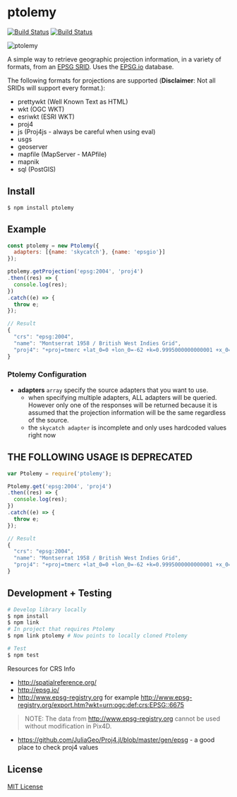 # ptolemy
[![Build Status](http://img.shields.io/travis/Skycatch/ptolemy.svg?style=flat-square)](https://travis-ci.org/Skycatch/ptolemy)
[![Build Status](http://img.shields.io/npm/v/ptolemy.svg?style=flat-square)](https://www.npmjs.org/package/ptolemy)

![ptolemy](http://i.imgur.com/OEqohGJ.png)

A simple way to retrieve geographic projection information, in a variety of formats, from an [EPSG SRID](http://en.wikipedia.org/wiki/SRID). Uses the [EPSG.io](http://epsig.io/about/) database.

The following formats for projections are supported (**Disclaimer**: Not all SRIDs will support every format.):

 * prettywkt (Well Known Text as HTML)
 * wkt (OGC WKT)
 * esriwkt (ESRI WKT)
 * proj4
 * js (Proj4js - always be careful when using eval)
 * usgs
 * geoserver
 * mapfile (MapServer - MAPfile)
 * mapnik
 * sql (PostGIS)

Install
-------

```
$ npm install ptolemy
```

Example
-----

```js
const ptolemy = new Ptolemy({
  adapters: [{name: 'skycatch'}, {name: 'epsgio'}]
});

ptolemy.getProjection('epsg:2004', 'proj4')
.then((res) => {
  console.log(res);
})
.catch((e) => {
  throw e;
});

// Result
{
  "crs": "epsg:2004",
  "name": "Montserrat 1958 / British West Indies Grid",
  "proj4": "+proj=tmerc +lat_0=0 +lon_0=-62 +k=0.9995000000000001 +x_0=400000 +y_0=0 +ellps=clrk80 +towgs84=174,359,365,0,0,0,0 +units=m +no_defs"
}
```

### Ptolemy Configuration

- **adapters** `array` specify the source adapters that you want to use.
  - when specifying multiple adapters, ALL adapters will be queried. However only one of the responses will be returned because it is assumed that the projection information will be the same regardless of the source.
  - the `skycatch adapter` is incomplete and only uses hardcoded values right now

## THE FOLLOWING USAGE IS DEPRECATED
```js
var Ptolemy = require('ptolemy');

Ptolemy.get('epsg:2004', 'proj4')
.then((res) => {
  console.log(res);
})
.catch((e) => {
  throw e;
});

// Result
{
  "crs": "epsg:2004",
  "name": "Montserrat 1958 / British West Indies Grid",
  "proj4": "+proj=tmerc +lat_0=0 +lon_0=-62 +k=0.9995000000000001 +x_0=400000 +y_0=0 +ellps=clrk80 +towgs84=174,359,365,0,0,0,0 +units=m +no_defs"
}
```

Development + Testing
-------
```sh
# Develop library locally
$ npm install
$ npm link
# In project that requires Ptolemy
$ npm link ptolemy # Now points to locally cloned Ptolemy

# Test
$ npm test
```

Resources for CRS Info

- http://spatialreference.org/
- http://epsg.io/
- http://www.epsg-registry.org for example http://www.epsg-registry.org/export.htm?wkt=urn:ogc:def:crs:EPSG::6675

> NOTE: The data from http://www.epsg-registry.org cannot be used without modification in Pix4D.

- https://github.com/JuliaGeo/Proj4.jl/blob/master/gen/epsg - a good place to check proj4 values

License
-------

[MIT License](LICENSE)
